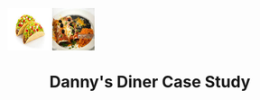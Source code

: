 <img src="images/tacos.jpeg/" alt="Employee data" width="75" height="75" align="center">  <img src="images/enchiladas.jpeg/" alt="Employee data" width="75" height="75" align="center"> <h1 align="center">Danny's Diner Case Study</h1>


<br>
